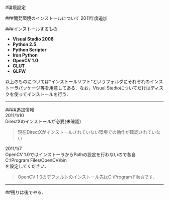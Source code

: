 #環境設定  

###開発環境のインストールについて
2011年度追加  

###インストールするもの  
* **Visual Stadio 2008**  
* **Python 2.5**  
* **Python Scripter**  
* **Iron Python**  
* **OpenCV 1.0**  
* **GLUT**  
* **GLFW**  

以上のものについては"インストールソフト"というフォルダにそれぞれのインストーラパッケージ等を用意してある．なお，Visual Stadioについてだけはディスクを使ってインストールを行う．  

***
####追加情報  
2011/1/10  
DirectXのインストールが必要(未確認)  
> 現在DirectXがインストールされていない環境での動作が確認されていない  

2011/1/7  
OpenCV 1.0ではインストーラからPathの設定を行わないので各自  
C:\Program Files\OpenCV\bin  
を設定してください．  
> OpenCV 1.0のデフォルトのインストール先はC:\Program Files\です．  
    
***  

##残りは後でやる．   
